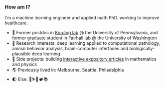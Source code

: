 ### How am I?

I'm a machine learning engineer and applied math PhD. working to improve healthcare.

* 🔬 Former postdoc in [Kording lab](http://kordinglab.com/) @ the University of Pennsylvania, and former graduate student in [Fairhall lab](https://fairhalllab.com/) @ the University of Washington
* 🔭 Research interests: deep learning applied to computational pathology, animal behavior analysis, brain-computer inferfaces and biologically-plausible deep learning
* 🌱 Side projects: building [interactive expository articles](https://observablehq.com/@benlansdell?tab=profile) in mathematics and physics
* 🌎 Previously lived in: Melbourne, Seattle, Philadelphia
* 🌓 Else: 🚴⛷️🧗🏕️📚
